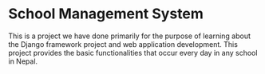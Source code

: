 # School Management System 

This is a project we have done primarily for the purpose of learning about the Django framework project and web application development. This project provides the basic functionalities that occur every day in any school in Nepal.
